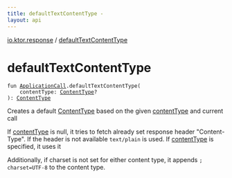 ```yaml
---
title: defaultTextContentType - 
layout: api
---
```


<div class='api-docs-breadcrumbs'><a href="index.html">io.ktor.response</a> / <a href="./default-text-content-type.html">defaultTextContentType</a></div>

# defaultTextContentType

<div class="signature"><code><span class="keyword">fun </span><a href="../io.ktor.application/-application-call/index.html"><span class="identifier">ApplicationCall</span></a><span class="symbol">.</span><span class="identifier">defaultTextContentType</span><span class="symbol">(</span><br/>&nbsp;&nbsp;&nbsp;&nbsp;<span class="parameterName" id="io.ktor.response$defaultTextContentType(io.ktor.application.ApplicationCall, io.ktor.http.ContentType)/contentType">contentType</span><span class="symbol">:</span>&nbsp;<a href="../io.ktor.http/-content-type/index.html"><span class="identifier">ContentType</span></a><span class="symbol">?</span><br/><span class="symbol">)</span><span class="symbol">: </span><a href="../io.ktor.http/-content-type/index.html"><span class="identifier">ContentType</span></a></code></div>

Creates a default <a href="../io.ktor.http/-content-type/index.html">ContentType</a> based on the given <a href="default-text-content-type.html#io.ktor.response$defaultTextContentType(io.ktor.application.ApplicationCall, io.ktor.http.ContentType)/contentType">contentType</a> and current call

If <a href="default-text-content-type.html#io.ktor.response$defaultTextContentType(io.ktor.application.ApplicationCall, io.ktor.http.ContentType)/contentType">contentType</a> is null, it tries to fetch already set response header "Content-Type". If the header is not available
<code>text/plain</code> is used. If <a href="default-text-content-type.html#io.ktor.response$defaultTextContentType(io.ktor.application.ApplicationCall, io.ktor.http.ContentType)/contentType">contentType</a> is specified, it uses it

Additionally, if charset is not set for either content type, it appends <code>; charset=UTF-8</code> to the content type.

